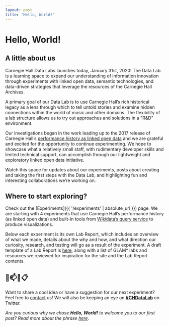 ```yaml
---
layout: post
title: "Hello, World!"
---
```


# Hello, World! 

 

## A little about us 

Carnegie Hall Data Labs launches today, January 31st, 2020! The Data Lab is a learning space to expand our understanding of information innovation through experiments with linked open data, semantic technologies, and data-driven strategies that leverage the resources of the Carnegie Hall Archives. 

A primary goal of our Data Lab is to use Carnegie Hall’s rich historical legacy as a lens through which to tell untold stories and examine hidden connections within the world of music and other domains. The flexibility of a lab structure allows us to try out approaches and solutions in a "R&D" environment. 

Our investigations began in the work leading up to the 2017 release of Carnegie Hall’s [performance history as linked open data](http://data.carnegiehall.org/) and we are grateful and excited for the opportunity to continue experimenting. We hope to showcase what a relatively small staff, with rudimentary developer skills and limited technical support, can accomplish through our lightweight and exploratory linked open data initiative.  

Watch this space for updates about our experiments, posts about creating and taking the first steps with the Data Lab, and highlighting fun and interesting collaborations we’re working on.   

## Where to start exploring?  

Check out the [Experiments]({{ '/experiments' | absolute_url }}) page. We are starting with 4 experiments that use Carnegie Hall’s performance history (as linked open data) and built-in tools from [Wikidata’s query service](https://query.wikidata.org/) to produce visualizations.  

Below each experiment is its own Lab Report, which includes an overview of what we made, details about the why and how, and what direction our curiosity, research, and testing will go as a result of the experiment. A draft template of a Lab Report is [here](https://carnegiehall.github.io/datalab/labreport.html), along with a list of GLAM* labs and resources we reviewed for inspiration for the site and the Lab Report contents. 

## 📧📫💬📋

Want to share a cool idea or have a suggestion for our next experiment? Feel free to [contact](/contact) us! We will also be keeping an eye on [**#CHDataLab**](https://twitter.com/search/?q=%23CHDataLab) on Twitter.  






*Are you curious why we chose **Hello, World!** to welcome you to our first post? Read more about the phrase [here](https://en.wikipedia.org/wiki/%22Hello,_World!%22_program)*. 

